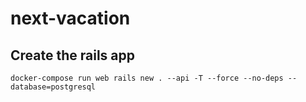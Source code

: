 # next-vacation

## Create the rails app

```
docker-compose run web rails new . --api -T --force --no-deps --database=postgresql
````
